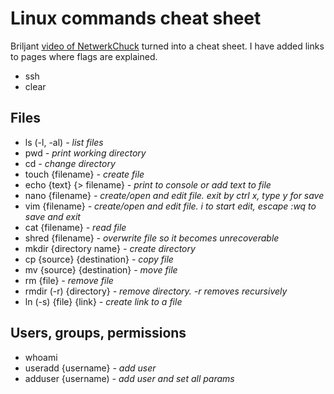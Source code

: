 # Linux commands cheat sheet

Briljant [video of NetwerkChuck](https://www.youtube.com/watch?v=gd7BXuUQ91w) turned into a cheat sheet. I have added links to pages where flags are explained.

- ssh
- clear

## Files

- ls (-l, -al)  _- list files_
- pwd  _- print working directory_
- cd  _- change directory_
- touch {filename}  _- create file_
- echo {text} {> filename}  _- print to console or add text to file_
- nano {filename}  _- create/open and edit file. exit by ctrl x, type y for save_
- vim {filename} _- create/open and edit file. i to start edit, escape :wq to save and exit_
- cat {filename} _- read file_
- shred {filename} _- overwrite file so it becomes unrecoverable_
- mkdir {directory name} _- create directory_
- cp {source} {destination} _- copy file_
- mv {source} {destination} _- move file_
- rm {file} _- remove file_
- rmdir (-r) {directory} _- remove directory. -r removes recursively_
- ln (-s) {file} {link} _- create link to a file_

## Users, groups, permissions

- whoami
- useradd {username} _- add user_
- adduser {username) _- add user and set all params_
